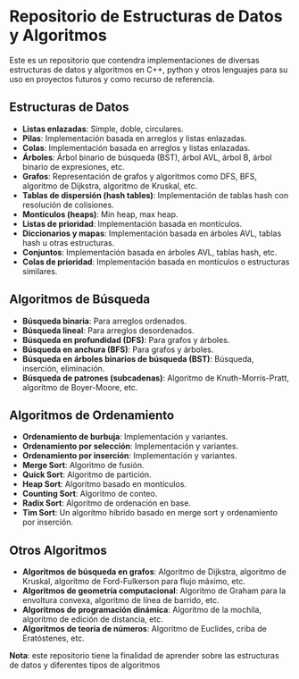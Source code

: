 # Repositorio de Estructuras de Datos y Algoritmos

Este es un repositorio que contendra implementaciones de diversas estructuras de datos y algoritmos en C++, python y otros lenguajes
para su uso en proyectos futuros y como recurso de referencia.

## Estructuras de Datos

- **Listas enlazadas**: Simple, doble, circulares.
- **Pilas**: Implementación basada en arreglos y listas enlazadas.
- **Colas**: Implementación basada en arreglos y listas enlazadas.
- **Árboles**: Árbol binario de búsqueda (BST), árbol AVL, árbol B, árbol binario de expresiones, etc.
- **Grafos**: Representación de grafos y algoritmos como DFS, BFS, algoritmo de Dijkstra, algoritmo de Kruskal, etc.
- **Tablas de dispersión (hash tables)**: Implementación de tablas hash con resolución de colisiones.
- **Montículos (heaps)**: Min heap, max heap.
- **Listas de prioridad**: Implementación basada en montículos.
- **Diccionarios y mapas**: Implementación basada en árboles AVL, tablas hash u otras estructuras.
- **Conjuntos**: Implementación basada en árboles AVL, tablas hash, etc.
- **Colas de prioridad**: Implementación basada en montículos o estructuras similares.

## Algoritmos de Búsqueda

- **Búsqueda binaria**: Para arreglos ordenados.
- **Búsqueda lineal**: Para arreglos desordenados.
- **Búsqueda en profundidad (DFS)**: Para grafos y árboles.
- **Búsqueda en anchura (BFS)**: Para grafos y árboles.
- **Búsqueda en árboles binarios de búsqueda (BST)**: Búsqueda, inserción, eliminación.
- **Búsqueda de patrones (subcadenas)**: Algoritmo de Knuth-Morris-Pratt, algoritmo de Boyer-Moore, etc.

## Algoritmos de Ordenamiento

- **Ordenamiento de burbuja**: Implementación y variantes.
- **Ordenamiento por selección**: Implementación y variantes.
- **Ordenamiento por inserción**: Implementación y variantes.
- **Merge Sort**: Algoritmo de fusión.
- **Quick Sort**: Algoritmo de partición.
- **Heap Sort**: Algoritmo basado en montículos.
- **Counting Sort**: Algoritmo de conteo.
- **Radix Sort**: Algoritmo de ordenación en base.
- **Tim Sort**: Un algoritmo híbrido basado en merge sort y ordenamiento por inserción.

## Otros Algoritmos

- **Algoritmos de búsqueda en grafos**: Algoritmo de Dijkstra, algoritmo de Kruskal, algoritmo de Ford-Fulkerson para flujo máximo, etc.
- **Algoritmos de geometría computacional**: Algoritmo de Graham para la envoltura convexa, algoritmo de línea de barrido, etc.
- **Algoritmos de programación dinámica**: Algoritmo de la mochila, algoritmo de edición de distancia, etc.
- **Algoritmos de teoría de números**: Algoritmo de Euclides, criba de Eratóstenes, etc.

**Nota**: este repositorio tiene la finalidad de aprender sobre las estructuras de datos y diferentes tipos de algoritmos
